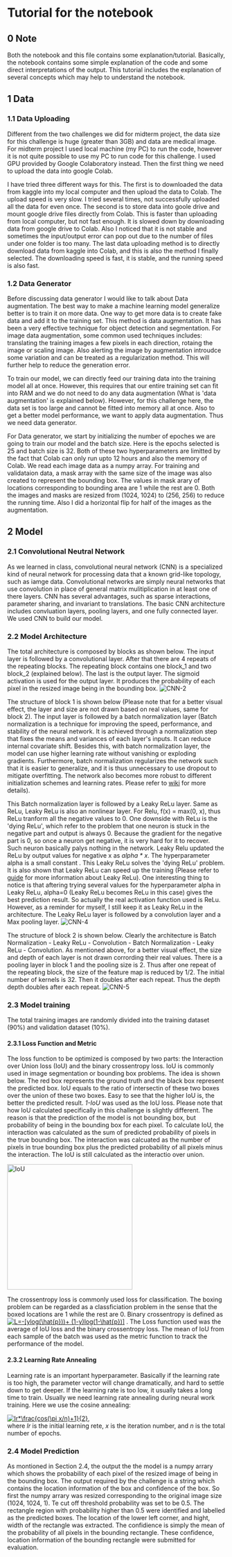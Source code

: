 # Tutorial for the notebook

## 0 Note
Both the notebook and this file contains some explanation/tutorial. Basically, the notebook contains some simple explanation of the code and some direct interpretations of the output. This tutorial includes the explanation of several concepts which may help to understand the notebook.  <br />

## 1 Data 

### 1.1 Data Uploading
Different from the two challenges we did for midterm project, the data size for this challenge is huge (greater than 3GB) and data are medical image. For midterm project I used local machine (my PC) to run the code, however it is not quite possible to use my PC to run code for this challenge. I used GPU provided by Google Colaboratory instead. Then the first thing we need to upload the data into google Colab. 

I have tried three different ways for this. The first is to downloaded the data from kaggle into my local computer and then upload the data to Colab. The upload speed is very slow. I tried several times, not successfully uploaded all the data for even once. The second is to store data into goole drive and mount google drive files directly from Colab. This is faster than uploading from local computer, but not fast enough. It is slowed down by downloading data from google drive to Colab. Also I noticed that it is not stable and sometimes the input/output error can pop out due to the number of files under one folder is too many. The last data uploading method is to directly download data from kaggle into Colab, and this is also the method I finally selected. The downloading speed is fast, it is stable, and the running speed is also fast. 

### 1.2 Data Generator
Before discussing data generator I would like to talk about Data augmentation. The best way to make a machine learning model generalize better is to train it on more data. One way to get more data is to create fake data and add it to the training set. This method is data augmentation. It has been a very effective technique for object detection and segmentation. For image data augmentation, some common used techniques includes: translating the training images a few pixels in each direction, rotaing the image or scaling image. Also alerting the image by augmentation introudce some variation and can be treated as a regularization method. This will further help to reduce the generation error. 

To train our model, we can directly feed our training data into the training model all at once. However, this requires that our entire training set can fit into RAM and we do not need to do any data augmentation (What is 'data augmentation' is explained below). However, for this challenge here, the data set is too large and cannot be fitted into memory all at once. Also to get a better model performance, we want to apply data augmentation. Thus we need data generator. 

For Data generator, we start by initializing the number of epoches we are going to train our model and the batch size. Here is the epochs selected is 25 and batch size is 32. Both of these two hyperparameters are limitted by the fact that Colab can only run upto 12 hours and also the memory of Colab. We read each image data as a numpy array. For training and validataion data, a mask array with the same size of the image was also created to represent the bounding box. The values in mask arary of locations corresponding to bounding area are 1 while the rest are 0.  Both the images and masks are resized from (1024, 1024) to (256, 256) to reduce the running time. Also I did a horizontal flip for half of the images as the augmentation. 

## 2 Model
### 2.1 Convolutional Neutral Network
As we learned in class, convolutional neural network (CNN) is a specialized kind of neural network for processing data that a known grid-like topology, such as iamge data. Convolutional networks are simply neural networks that use convolution in place of general matrix mulitiplication in at least one of there layers. CNN has several advantages, such as sparse interactions, parameter sharing, and invariant to translations. The basic CNN architecture includes convluation layers, pooling layers, and one fully connected layer. We used CNN to build our model. 

### 2.2 Model Architecture
The total architecture is composed by blocks as shown below. The input layer is followed by a convolutional layer. After that there are 4 repeats of the repeating blocks. The repeating block contains one block_1 and two block_2 (explained below). The last is the output layer. The sigmoid activation is used for the output layer. It produces the probability of each pixel in the resized image being in the bounding box. 
![CNN-2](https://user-images.githubusercontent.com/47232632/57198281-edd00800-6f3e-11e9-9263-702cc170187b.png)

The structure of block 1 is shown below (Please note that for a better visual effect, the layer and size are not drawn based on real values, same for block 2). The input layer is followed by a batch normalization layer (Batch normalization is a technique for improving  the speed, performance, and stability of the neural network. It is achieved through a normalization step that fixes the means and variances of each layer's inputs. It can reduce internal covariate shift. Besides this, with batch normalization layer, the model can use higher learning rate without vanishing or exploding gradients. Furthermore, batch normalization regularizes the network such that it is easier to generalize, and it is thus unnecessary to use dropout to mitigate overfitting. The network also becomes more robust to different initialization schemes and learning rates. Please refer to [wiki](https://en.wikipedia.org/wiki/Batch_normalization) for more details). 

This Batch normalization layer is followed by a Leaky ReLu layer. Same as ReLu, Leaky ReLu is also an nonlinear layer. For Relu, f(x) = max(0, x), thus ReLu tranform all the negative values to 0. One downside with ReLu is the 'dying ReLu', which refer to the problem that one neuron is stuck in the negative part and output is always 0. Because the gradient for the negative part is 0, so once a neuron get negative, it is very hard for it to recover. Such neuron basically palys nothing in the network. Leaky Relu updated the ReLu by output values for negative x as *alpha * x*. The hyperparameter alpha is a small constant . This Leaky ReLu solves the 'dying ReLu' problem. It is also shown that Leaky ReLu can speed up the training (Please refer to [guide](https://medium.com/tinymind/a-practical-guide-to-relu-b83ca804f1f7) for more information about Leaky ReLu). One interesting thing to notice is that aftering trying several values for the hyperparameter alpha in Leaky ReLu, alpha=0 (Leaky ReLu becomes ReLu in this case) gives the best prediction result. So actually the real activation function used is ReLu. However, as a reminder for myself, I still keep it as Leaky ReLu in the architecture.  The Leaky ReLu layer is followed by a convolution layer and a Max pooling layer. 
![CNN-4](https://user-images.githubusercontent.com/47232632/57198648-21149600-6f43-11e9-9a34-e35a1d4fc92f.png)


The structure of block 2 is shown below. Clearly the architecture is Batch Normalization - Leaky ReLu - Convolution - Batch Normalization - Leaky ReLu - Convolution. As mentioned above, for a better visual effect, the size and depth of each layer is not drawn corrording their real values. There is a pooling layer in block 1 and the pooling size is 2. Thus after one repeat of the repeating block, the size of the feature map is reduced by 1/2. The initial number of kernels is 32. Then it doubles after each repeat. Thus the depth depth doubles after each repeat. 
![CNN-5](https://user-images.githubusercontent.com/47232632/57199150-cd597b00-6f49-11e9-994e-7af34fa35a14.png)

### 2.3 Model training 
The total training images are randomly divided into the training dataset (90%) and validation dataset (10%). 
#### 2.3.1 Loss Function and Metric
The loss function to be optimized is composed by two parts: the Interaction over Union loss (IoU) and the binary crossentropy loss. IoU is commonly used in image segmentation or bounding box problems. The idea is shown below. The red box represents the ground truth and the black box represent the predicted box. IoU equals to the ratio of intersectin of these two boxes over the union of these two boxes. Easy to see that the higher IoU is, the better the predicted result. *1-IoU* was used as the IoU loss. Please note that how IoU calculated specifically in this challenge is slightly different. The reason is that the prediction of the model is not bounding box, but probability of being in the bounding box for each pixel. To calculate IoU, the interaction was calculated as the sum of predicted probability of pixels in the true bounding box. The interaction was calcuated as the number of pixels in true bounding box plus the predicted probability of all pixels minus the interaction. The IoU is still calculated as the interactio over union. 

<img width="289" alt="IoU" src="https://user-images.githubusercontent.com/47232632/57199522-e9f7b200-6f4d-11e9-9696-1f400b7d61c6.png">

The crossentropy loss is commonly used loss for classification. The boxing problem can be regarded as a classficiation problem in the sense that the boxed locations are 1 while the rest are 0. Binary crossentropy is defined as 
<a href="https://www.codecogs.com/eqnedit.php?latex=L=-[ylog(\hat{p}))&plus;&space;(1-y)log(1-\hat{p})]" target="_blank"><img src="https://latex.codecogs.com/svg.latex?L=-[ylog(\hat{p}))&plus;&space;(1-y)log(1-\hat{p})]" title="L=-[ylog(\hat{p}))+ (1-y)log(1-\hat{p})]" /></a> . The Loss function used was the average of IoU loss and the binary crossentropy loss. The mean of IoU from each sample of the batch was used as the metric function to track the performance of the model. 


#### 2.3.2 Learning Rate Annealing
Learning rate is an important hyperparameter. Basically if the learning rate is too high, the parameter vector will change dramatically, and hard to settle down to get deeper. If the learning rate is too low, it usually takes a long time to train. Usually we need learning rate annealing during neural work training. Here we use the cosine annealing: 

<a href="https://www.codecogs.com/eqnedit.php?latex=lr*\frac{cos(\pi&space;x/n)&plus;1}{2}" target="_blank"><img src="https://latex.codecogs.com/svg.latex?lr*\frac{cos(\pi&space;x/n)&plus;1}{2}" title="lr*\frac{cos(\pi x/n)+1}{2}" /></a>,
<br /> where *lr* is the initial learning rete, *x* is the iteration number, and *n* is the total number of epochs. 

### 2.4 Model Prediction
As montioned in Section 2.4, the output the the model is a numpy arrary which shows the probability of each pixel of the resized image of being in the bounding box. The output required by the challenge is a string which contains the location information of the box and confidence of the box. So first the numpy arrary was resized corresponding to the original image size (1024, 1024, 1). Te cut off threshold probability was set to be 0.5. The rectangle region with probability higher than 0.5 were identified and labelled as the predicted boxes. The location of the lower left corner, and hight, width of the rectangle was extracted. The confidience is simply the mean of the probability of all pixels in the bounding rectangle. These confidence, location information of the bounding rectangle were submitted for evaluation. 


